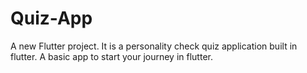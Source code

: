 # Quiz-App
A new Flutter project.
It is a personality check quiz application built in flutter. A basic app to start your journey in flutter.
